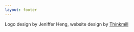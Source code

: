 ```yaml
---
layout: footer
---
```


Logo design by Jeniffer Heng, website design by [Thinkmill](https://www.thinkmill.com.au)
